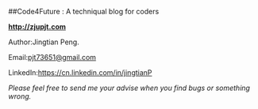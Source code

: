 ##Code4Future : A techniqual blog for coders

**http://zjupjt.com**

Author:Jingtian Peng.

Email:pjt73651@gmail.com

LinkedIn:https://cn.linkedin.com/in/jingtianP

*Please feel free to send me your advise when you find bugs or something wrong.*

